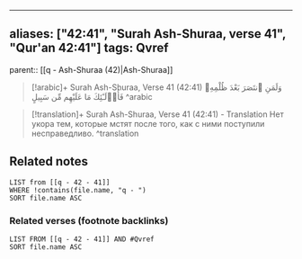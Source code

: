 
---
aliases: ["42:41", "Surah Ash-Shuraa, verse 41", "Qur'an 42:41"]
tags: Qvref
---

parent:: [[q - Ash-Shuraa (42)|Ash-Shuraa]]

> [!arabic]+ Surah Ash-Shuraa, Verse 41 (42:41)
> <span class="quran-arabic">وَلَمَنِ ٱنتَصَرَ بَعْدَ ظُلْمِهِۦ فَأُو۟لَـٰٓئِكَ مَا عَلَيْهِم مِّن سَبِيلٍ</span>
^arabic

> [!translation]+ Surah Ash-Shuraa, Verse 41 (42:41) - Translation
> Нет укора тем, которые мстят после того, как с ними поступили несправедливо.
^translation



## Related notes
```dataview
LIST from [[q - 42 - 41]]
WHERE !contains(file.name, "q - ")
SORT file.name ASC
```

### Related verses (footnote backlinks)
```dataview
LIST FROM [[q - 42 - 41]] AND #Qvref
SORT file.name ASC
```

